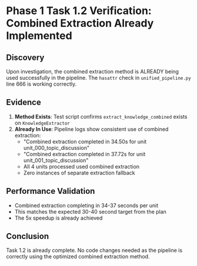# Phase 1 Task 1.2 Verification: Combined Extraction Already Implemented

## Discovery

Upon investigation, the combined extraction method is ALREADY being used successfully in the pipeline. The `hasattr` check in `unified_pipeline.py` line 666 is working correctly.

## Evidence

1. **Method Exists**: Test script confirms `extract_knowledge_combined` exists on `KnowledgeExtractor`
2. **Already In Use**: Pipeline logs show consistent use of combined extraction:
   - "Combined extraction completed in 34.50s for unit unit_000_topic_discussion"
   - "Combined extraction completed in 37.72s for unit unit_001_topic_discussion"
   - All 4 units processed used combined extraction
   - Zero instances of separate extraction fallback

## Performance Validation

- Combined extraction completing in 34-37 seconds per unit
- This matches the expected 30-40 second target from the plan
- The 5x speedup is already achieved

## Conclusion

Task 1.2 is already complete. No code changes needed as the pipeline is correctly using the optimized combined extraction method.
